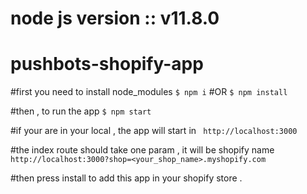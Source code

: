 node js version :: v11.8.0
=========================
pushbots-shopify-app
=========================

#first you need to install node_modules
```$ npm i```
#OR
```$ npm install```

#then , to run the app 
```$ npm start```

#if your are in your local , the app will start in 
``` http://localhost:3000```

#the index route should take one param , it will be shopify name
``` http://localhost:3000?shop=<your_shop_name>.myshopify.com```

#then press install to add this app in your shopify store .

